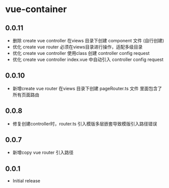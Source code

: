 # vue-container 

## 0.0.11
- 删除 create vue controller 在views 目录下创建 component 文件 (自行创建)
- 优化 create vue router 必须在views目录进行操作，适配多级目录
- 优化 create vue controller 使用class 创建 controller config request
- 优化 create vue controller index.vue 中自动引入 controller config request


## 0.0.10
- 新增create vue router 在views 目录下创建 pageRouter.ts 文件 里面包含了所有页面路由

## 0.0.8
- 修复创建controller时，router.ts 引入模版多层嵌套导致模版引入路径错误

## 0.0.7
- 新增copy vue router 引入路径

## 0.0.1
- Initial release